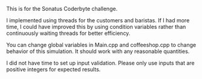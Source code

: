 This is for the Sonatus Coderbyte challenge.

I implemented using threads for the customers and baristas. If I had more time, I could have improved this by using condition variables rather than continuously 
waiting threads for better efficiency.

You can change global variables in Main.cpp and coffeeshop.cpp to change behavior of this simulation. It should work with any reasonable quantities.

I did not have time to set up input validation. Please only use inputs that are positive integers for expected results.
